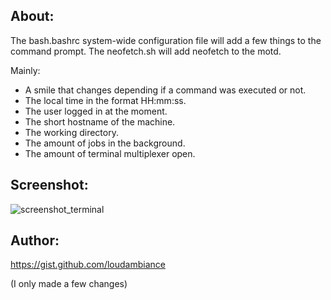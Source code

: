 ## About:

<p>The bash.bashrc system-wide configuration file will add a few things to the command prompt.</b>
The neofetch.sh will add neofetch to the motd.</p>

Mainly:

- A smile that changes depending if a command was executed or not.
- The local time in the format HH:mm:ss.
- The user logged in at the moment.
- The short hostname of the machine.
- The working directory.
- The amount of jobs in the background.
- The amount of terminal multiplexer open.

## Screenshot:

![screenshot_terminal](https://user-images.githubusercontent.com/83188092/117812666-5eaf0680-b262-11eb-80f2-29f7d0092f86.png)

## Author:

https://gist.github.com/loudambiance

(I only made a few changes)
